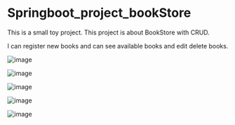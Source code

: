 # Springboot_project_bookStore

This is a small toy project. 
This project is about BookStore with CRUD.

I can register new books and can see available books and edit delete books.

![image](https://github.com/Tesssssssssy/Springboot_project_bookStore/assets/105422037/80a11dfc-667e-4e0d-8e81-9bea0e04faff)

![image](https://github.com/Tesssssssssy/Springboot_project_bookStore/assets/105422037/7297e7bf-98cd-4b93-8822-aefdf4de1bfa)

![image](https://github.com/Tesssssssssy/Springboot_project_bookStore/assets/105422037/7bb391ba-cb2b-4187-adb7-57c622c6e08a)

![image](https://github.com/Tesssssssssy/Springboot_project_bookStore/assets/105422037/64506b29-0042-42be-98be-b628d51ca83d)

![image](https://github.com/Tesssssssssy/Springboot_project_bookStore/assets/105422037/787fbffb-5fce-42a4-bc8e-187850d557ff)

